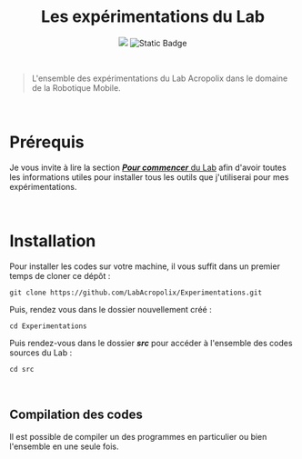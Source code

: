 <h1 align=center>Les expérimentations du Lab</h1>

<p align="center">
<a href="https://www.gnu.org/licenses/old-licenses/gpl-2.0.en.html" alt="GPL v2.0"><img src="https://img.shields.io/badge/License-GPL_v2-blue.svg" /></a>
<img alt="Static Badge" src="https://img.shields.io/badge/Language-C-blue" /></a>
</p>

<br />

>L'ensemble des expérimentations du Lab Acropolix dans le domaine de la Robotique Mobile.

<br />

# Prérequis

Je vous invite à lire la section [***Pour commencer*** du Lab](https://lab.acropolix.fr/pour-commencer) afin d'avoir toutes les informations utiles pour installer tous les outils que j'utiliserai pour mes expérimentations. 

<br />

# Installation

Pour installer les codes sur votre machine, il vous suffit dans un premier temps de cloner ce dépôt :

```shell
git clone https://github.com/LabAcropolix/Experimentations.git
```

Puis, rendez vous dans le dossier nouvellement créé :
```shell
cd Experimentations
```

Puis rendez-vous dans le dossier ***src*** pour accéder à l'ensemble des codes sources du Lab :

```shell
cd src
```

<br />

## Compilation des codes

Il est possible de compiler un des programmes en particulier ou bien l'ensemble en une seule fois.



